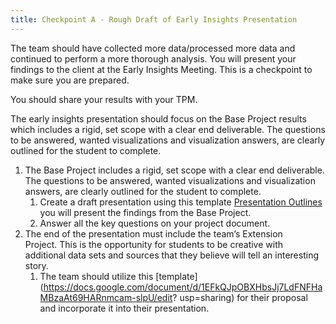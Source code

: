 ```yaml
---
title: Checkpoint A - Rough Draft of Early Insights Presentation
---
```


The team should have collected more data/processed more data and continued to perform a more thorough analysis. You will present your findings to the client at the Early Insights Meeting. This is a checkpoint to make sure you are prepared. 

You should share your results with your TPM.

The early insights presentation should focus on the Base Project results which includes a rigid, set scope with a clear end deliverable. The questions to be answered, wanted visualizations and visualization answers, are clearly outlined for the student to complete.

1. The Base Project includes a rigid, set scope with a clear end deliverable. The questions to be answered, wanted visualizations and visualization answers, are clearly outlined for the student to complete. 
   1. Create a draft presentation using this template [Presentation Outlines](https://docs.google.com/document/d/1MpOHudOloqKpt5S81rGyYuurps9CeDJ7XlUi000L1cM/edit?usp=sharing) you will present the findings from the Base Project.
   2. Answer all the key questions on your project document.
2. The end of the presentation must include the team’s Extension     
  Project. This is the opportunity for students to be creative with additional data sets and sources that they believe will tell an interesting story. 
    1. The team should utilize this [template](https://docs.google.com/document/d/1EFkQJpOBXHbsJj7LdFNFHaMBzaAt69HARnmcam-slpU/edit? usp=sharing) for their proposal and incorporate it into their presentation.
